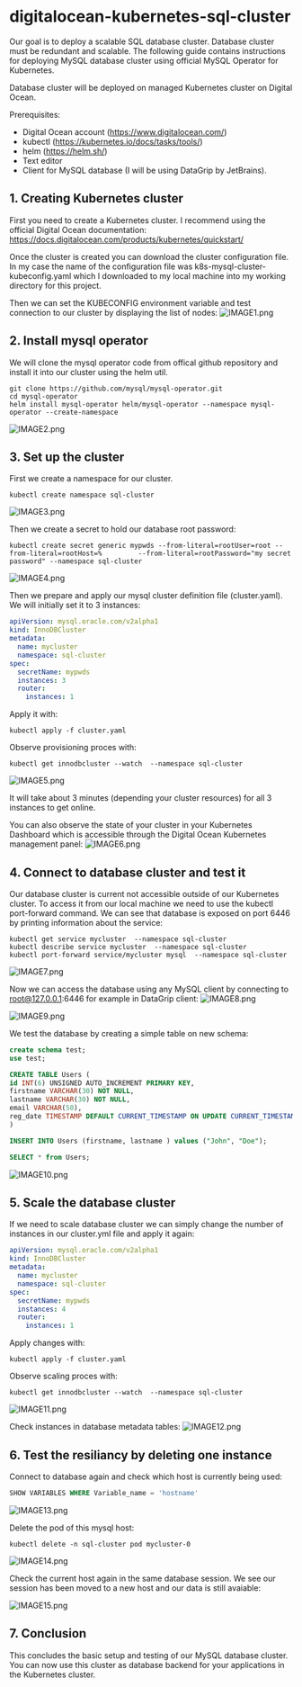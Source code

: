 # digitalocean-kubernetes-sql-cluster

Our goal is to deploy a scalable SQL database cluster. Database cluster must be redundant and scalable.
The following guide contains instructions for deploying MySQL database cluster using official MySQL Operator for Kubernetes.

Database cluster will be deployed on managed Kubernetes cluster on Digital Ocean.

Prerequisites:
- Digital Ocean account (https://www.digitalocean.com/)
- kubectl (https://kubernetes.io/docs/tasks/tools/)
- helm (https://helm.sh/)
- Text editor
- Client for MySQL database (I will be using DataGrip by JetBrains).

## 1. Creating Kubernetes cluster

First you need to create a Kubernetes cluster. I recommend using the official Digital Ocean documentation: https://docs.digitalocean.com/products/kubernetes/quickstart/

Once the cluster is created you can download the cluster configuration file. In my case the name of the configuration file was k8s-mysql-cluster-kubeconfig.yaml which I downloaded to my local machine into my working directory for this project.

Then we can set the KUBECONFIG environment variable and test connection to our cluster by displaying the list of nodes:
![IMAGE1.png](images/IMAGE1.png)

## 2. Install mysql operator

We will clone the mysql operator code from offical github repository and install it into our cluster using the helm util.
```
git clone https://github.com/mysql/mysql-operator.git
cd mysql-operator
helm install mysql-operator helm/mysql-operator --namespace mysql-operator --create-namespace
```
![IMAGE2.png](images/IMAGE2.png)

## 3. Set up the cluster

First we create a namespace for our cluster. 
```
kubectl create namespace sql-cluster
```
![IMAGE3.png](images/IMAGE3.png)

Then we create a secret to hold our database root password:
```
kubectl create secret generic mypwds --from-literal=rootUser=root --from-literal=rootHost=%         --from-literal=rootPassword="my secret password" --namespace sql-cluster
```
![IMAGE4.png](images/IMAGE4.png)

Then we prepare and apply our mysql cluster definition file (cluster.yaml). We will initially set it to 3 instances:
```yaml
apiVersion: mysql.oracle.com/v2alpha1
kind: InnoDBCluster
metadata:
  name: mycluster
  namespace: sql-cluster
spec:
  secretName: mypwds
  instances: 3
  router:
    instances: 1
```    

Apply it with:
```
kubectl apply -f cluster.yaml
```

Observe provisioning proces with:
```
kubectl get innodbcluster --watch  --namespace sql-cluster
```

![IMAGE5.png](images/IMAGE5.png)

It will take about 3 minutes (depending your cluster resources) for all 3 instances to get online.

You can also observe the state of your cluster in your Kubernetes Dashboard which is accessible through the Digital Ocean Kubernetes management panel:
![IMAGE6.png](images/IMAGE6.png)


## 4. Connect to database cluster and test it

Our database cluster is current not accessible outside of our Kubernetes cluster. To access it from our local machine we need to use the kubectl port-forward command. We can see that database is exposed on port 6446 by printing information about the service:

```
kubectl get service mycluster  --namespace sql-cluster
kubectl describe service mycluster  --namespace sql-cluster
kubectl port-forward service/mycluster mysql  --namespace sql-cluster
```
![IMAGE7.png](images/IMAGE7.png)

Now we can access the database using any MySQL client by connecting to root@127.0.0.1:6446 for example in DataGrip client:
![IMAGE8.png](images/IMAGE8.png)

![IMAGE9.png](images/IMAGE9.png)

We test the database by creating a simple table on new schema:
```sql
create schema test;
use test;

CREATE TABLE Users (
id INT(6) UNSIGNED AUTO_INCREMENT PRIMARY KEY,
firstname VARCHAR(30) NOT NULL,
lastname VARCHAR(30) NOT NULL,
email VARCHAR(50),
reg_date TIMESTAMP DEFAULT CURRENT_TIMESTAMP ON UPDATE CURRENT_TIMESTAMP
)

INSERT INTO Users (firstname, lastname ) values ("John", "Doe");

SELECT * from Users;
```

![IMAGE10.png](images/IMAGE10.png)

## 5. Scale the database cluster

If we need to scale database cluster we can simply change the number of instances in our cluster.yml file and apply it again:

```yaml
apiVersion: mysql.oracle.com/v2alpha1
kind: InnoDBCluster
metadata:
  name: mycluster
  namespace: sql-cluster
spec:
  secretName: mypwds
  instances: 4
  router:
    instances: 1
```

Apply changes with:
```
kubectl apply -f cluster.yaml
```

Observe scaling proces with:
```
kubectl get innodbcluster --watch  --namespace sql-cluster
```

![IMAGE11.png](images/IMAGE11.png)

Check instances in database metadata tables:
![IMAGE12.png](images/IMAGE12.png)

## 6. Test the resiliancy by deleting one instance

Connect to database again and check which host is currently being used:
```sql
SHOW VARIABLES WHERE Variable_name = 'hostname'
```
![IMAGE13.png](images/IMAGE13.png)

Delete the pod of this mysql host:
```
kubectl delete -n sql-cluster pod mycluster-0
```
![IMAGE14.png](images/IMAGE14.png)

Check the current host again in the same database session. We see our session has been moved to a new host and our data is still avaiable:

![IMAGE15.png](images/IMAGE15.png)


## 7. Conclusion

This concludes the basic setup and testing of our MySQL database cluster.
You can now use this cluster as database backend for your applications in the Kubernetes cluster.